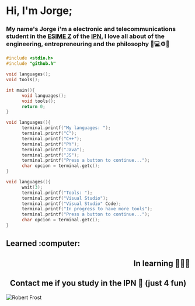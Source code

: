 # Hi, I'm Jorge;

### My name's Jorge i'm a electronic and telecommunications student in the <a href="https://www.esimez.ipn.mx/">ESIME Z</a> of the <a href="https://www.ipn.mx/">IPN</a>, I love all about of the engineering, entrepreneuring and the philosophy 🦾💻⚙️📡

```C
#include <stdio.h>
#include "github.h"

void languages();
void tools();

int main(){
      void languages();
      void tools();
      return 0;
}

void languages(){
      terminal.printf("My languages: ");
      terminal.printf("C");
      terminal.printf("C++");
      terminal.printf("PY");
      terminal.printf("Java");
      terminal.printf("JS");
      terminal.printf("Press a button to continue...");
      char opcion = terminal.getc();
}

void languages(){
      wait(3);
      terminal.printf("Tools: ");
      terminal.printf("Visual Studio");
      terminal.printf("Visual Studio" Code);
      terminal.printf("In progress to have more tools");
      terminal.printf("Press a button to continue...");
      char opcion = terminal.getc();
}
```
<h2 align="left">Learned :computer:</h2> <h2 align="right">In learning 👨🏽‍💻</h2>

<h2 align="center">Contact me if you study in the IPN 🦄 (just 4 fun)</h2>

![Robert Frost](https://user-images.githubusercontent.com/66091809/153699561-af447f42-8c77-44e2-b83d-a099096c9bbe.gif)

<!--
<h3 align="center">Languages and tools</h3>
<div style="display: inline_block" align="center"><br>
  <img alt="HTML-icon" height="40" width="40" src="https://raw.githubusercontent.com/devicons/devicon/master/icons/html5/html5-original.svg">
  <img alt="CSS-icon" height="40" width="40" src="https://raw.githubusercontent.com/devicons/devicon/master/icons/css3/css3-original.svg">
  <img alt="JavaScript-icon" height="40" width="40" src="https://raw.githubusercontent.com/devicons/devicon/master/icons/javascript/javascript-plain.svg">
  <img alt="TypeScript-icon" height="40" width="40" src="https://raw.githubusercontent.com/devicons/devicon/master/icons/typescript/typescript-plain.svg">
  <img alt="Node-icon" height="40" width="40" src="https://raw.githubusercontent.com/devicons/devicon/master/icons/nodejs/nodejs-original.svg">
  <img alt="Angular-icon" height="40" width="40" src="https://raw.githubusercontent.com/devicons/devicon/master/icons/angularjs/angularjs-original.svg">
  <img alt="React-icon" height="40" width="40" src="https://raw.githubusercontent.com/devicons/devicon/master/icons/react/react-original.svg">

  <img alt="VScode-icon" height="40" width="40" src="https://raw.githubusercontent.com/devicons/devicon/master/icons/vscode/vscode-original.svg">
  <img alt="Figma-icon" height="40" width="40" src="https://raw.githubusercontent.com/devicons/devicon/master/icons/figma/figma-original.svg">
  <img alt="Git-icon" height="40" width="40" src="https://raw.githubusercontent.com/devicons/devicon/master/icons/git/git-plain.svg">
</div>

---

<h3 align="center">Github stats</h3>

 <div>
  <img height="180em" src="https://github-readme-stats.vercel.app/api?username=angelcruzl&show_icons=true&theme=dracula&include_all_commits=true&count_private=true"/>
  <img height="180em" src="https://github-readme-stats.vercel.app/api/top-langs/?username=angelcruzl&layout=compact&langs_count=7&theme=dracula"/>
</div>

---

<h3 align="left">Connect with me:</h3>

  <a href = "mailto:langelcruzlara@gmail.com"><img src="https://img.shields.io/badge/-Gmail-%23333?style=for-the-badge&logo=gmail&logoColor=white" target="_blank"></a>
  <a href = "https://twitter.com/angel_cruzl"><img src="https://img.shields.io/badge/Twitter-1DA1F2?style=for-the-badge&logo=twitter&logoColor=white" target="_blank"></a>
  <a href="https://www.linkedin.com/in/luis-%C3%A1ngel-cruz-lara-202779198/" target="_blank"><img src="https://img.shields.io/badge/-LinkedIn-%230077B5?style=for-the-badge&logo=linkedin&logoColor=white" target="_blank"></a>

**Jelp200/Jelp200** is a ✨ _special_ ✨ repository because its `README.md` (this file) appears on your GitHub profile.

Here are some ideas to get you started:

- 🔭 I’m currently working on ...
- 🌱 I’m currently learning ...
- 👯 I’m looking to collaborate on ...
- 🤔 I’m looking for help with ...
- 💬 Ask me about ...
- 📫 How to reach me: ...
- 😄 Pronouns: ...
- ⚡ Fun fact: ...
-->
